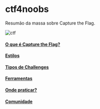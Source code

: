 # ctf4noobs
Resumão da massa sobre Capture the Flag. 

![ctf](https://user-images.githubusercontent.com/37185061/79782717-e6ec0200-8315-11ea-821d-2d4e25b296a3.jpg)


#### [O que é Capture the Flag?](https://github.com/wh0isdxk/ctf4noobs/blob/master/1-WTF.md#o-que-é-capture-the-flag)

#### [Estilos](https://github.com/wh0isdxk/ctf4noobs/blob/master/1-WTF.md#estilos)

#### [Tipos de Challenges](https://github.com/wh0isdxk/ctf4noobs/blob/master/1-WTF.md#tipos-de-challenges)

#### [Ferramentas](https://github.com/wh0isdxk/ctf4noobs/blob/master/2-tools.md)

#### [Onde praticar?](https://github.com/wh0isdxk/ctf4noobs/blob/master/1-WTF.md#onde-praticar)

#### [Comunidade](https://github.com/wh0isdxk/ctf4noobs/blob/master/1-WTF.md#onde-encontrar)
